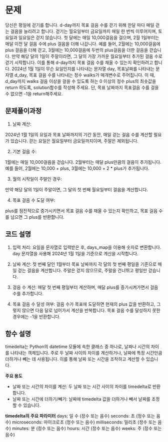 # 문제
 당신은 평일에 걷기를 합니다. d-day까지 목표 걸음 수를 걷기 위해 한달 마다 매일 걷는 걸음을 늘리려고 합니다. 걷기는 월요일부터 금요일까지 매일 한 번씩 이루어지며, 토요일과 일요일은 걷지 않습니다. 
 첫 달에는 매일 10,000걸음을 걸으며, 2월 1일부터는 매달 이전 달 걸음 수에 plus 걸음을 더해 나갑니다. 예를 들어, 2월에는 10,000걸음에 plus 걸음을 더해 걷고, 3월에는 10,000걸음에 두번의 plus걸음을 더한 걸음을 걷습니다. 만약 해당 달의 1일이 주말이라면, 그 달의 가장 가까운 월요일부터 추가된 걸음 수로 걷기 시작합니다. 이를 통해 d-day까지 목표 걸음 수를 채울 수 있는지 확인하려고 합니다.
 2024년 1월 1일이 무슨 요일인지를 나타내는 문자열 day, 목표날짜를 나타내는 문자열 d_day, 목표 걸음 수를 나타내는 정수 walks가 매개변수로 주어집니다. 이 때, d_day까지 walks 걸음 이상을 걸을 수 있도록 하는 0 이상의 정수 plus의 최솟값을 return 하도록, solution함수를 작성해 주세요. 단, 목표 날짜까지 목표걸음 수를 걸을 수 없으면 -1을 return해주세요.

## 문제풀이과정
1. 날짜 계산:

2024년 1월 1일의 요일과 목표 날짜까지의 기간 동안, 매일 걷는 걸음 수를 계산할 필요가 있습니다. 걷는 요일은 월요일부터 금요일까지이며, 주말은 제외됩니다.

2. 기본 걸음 수:

1월에는 매일 10,000걸음을 걷습니다.
2월부터는 매달 plus만큼의 걸음이 추가됩니다. 예를 들어, 2월에는 10,000 + plus, 3월에는 10,000 + 2 * plus가 추가됩니다.

3. 월의 시작일이 주말인 경우:

만약 해당 달의 1일이 주말이면, 그 달의 첫 번째 월요일부터 걸음을 계산합니다.

4. 목표 걸음 수 도달 여부:

plus를 점진적으로 증가시키면서 목표 걸음 수를 채울 수 있는지 확인하고, 목표 걸음 수를 넘으면 그 plus를 반환합니다.

## 코드 설명
1. 입력 처리:
요일을 문자열로 입력받은 후, days_map을 이용해 숫자로 변환합니다. day 문자열을 사용해 2024년 1월 1일을 기준으로 계산을 시작합니다.

2. 날짜 계산:
첫 번째 달인 1월부터 목표 날짜까지 각 달의 첫 번째 평일을 기준으로 매일 걷는 걸음을 계산합니다.
주말은 걷지 않으므로, 주말을 건너뛰고 평일만 걷습니다.

3. 걸음 수 계산:
매달 첫 번째 평일부터 계산하며, 매달 plus를 증가시켜가면서 걸음 수를 추가합니다.

4. 목표 걸음 수 달성 여부:
걸음 수가 목표에 도달하면 현재의 plus 값을 반환하고, 그렇지 않으면 다음 달로 넘어가서 계산을 반복합니다.
목표 걸음 수를 달성하지 못한 경우에는 -1을 반환합니다.

## 함수 설명
timedelta는 Python의 datetime 모듈에 속한 클래스 중 하나로, 날짜나 시간의 차이를 나타내는 객체입니다. 주로 두 날짜 사이의 차이를 계산하거나, 날짜에 특정 시간만큼 더하거나 빼는 데 사용됩니다. 이를 통해 날짜 또는 시간을 조작하고 계산할 수 있습니다.

**주요 용도**
- 날짜 또는 시간의 차이를 계산:
두 날짜 또는 시간 사이의 차이를 timedelta로 반환합니다.
- 날짜 또는 시간에 더하기/빼기:
날짜에 timedelta 값을 더하거나 빼서 날짜를 조정할 수 있습니다.

**timedelta의 주요 파라미터**
days: 일 수 (정수 또는 음수)
seconds: 초 (정수 또는 음수)
microseconds: 마이크로초 (정수 또는 음수)
milliseconds: 밀리초 (정수 또는 음수)
minutes: 분 (정수 또는 음수)
hours: 시간 (정수 또는 음수)
weeks: 주 (정수 또는 음수)
